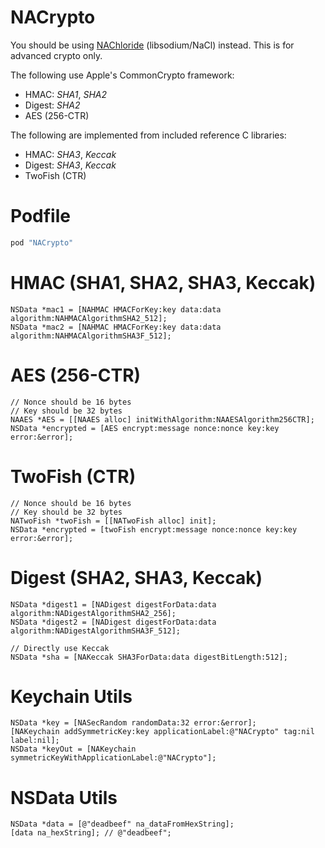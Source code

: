 NACrypto
=========

You should be using [NAChloride](https://github.com/gabriel/NAChloride) (libsodium/NaCl) instead. This is for advanced crypto only.

The following use Apple's CommonCrypto framework:

* HMAC: *SHA1*, *SHA2*
* Digest: *SHA2*
* AES (256-CTR)

The following are implemented from included reference C libraries:

* HMAC: *SHA3*, *Keccak*
* Digest: *SHA3*, *Keccak*
* TwoFish (CTR)

# Podfile

```ruby
pod "NACrypto"
```

# HMAC (SHA1, SHA2, SHA3, Keccak)

```objc
NSData *mac1 = [NAHMAC HMACForKey:key data:data algorithm:NAHMACAlgorithmSHA2_512];
NSData *mac2 = [NAHMAC HMACForKey:key data:data algorithm:NAHMACAlgorithmSHA3F_512];
```

# AES (256-CTR)

```objc
// Nonce should be 16 bytes
// Key should be 32 bytes
NAAES *AES = [[NAAES alloc] initWithAlgorithm:NAAESAlgorithm256CTR];
NSData *encrypted = [AES encrypt:message nonce:nonce key:key error:&error];
```

# TwoFish (CTR)

```objc
// Nonce should be 16 bytes
// Key should be 32 bytes
NATwoFish *twoFish = [[NATwoFish alloc] init];
NSData *encrypted = [twoFish encrypt:message nonce:nonce key:key error:&error];
```

# Digest (SHA2, SHA3, Keccak)

```objc
NSData *digest1 = [NADigest digestForData:data algorithm:NADigestAlgorithmSHA2_256];
NSData *digest2 = [NADigest digestForData:data algorithm:NADigestAlgorithmSHA3F_512];

// Directly use Keccak
NSData *sha = [NAKeccak SHA3ForData:data digestBitLength:512];
```

# Keychain Utils

```objc
NSData *key = [NASecRandom randomData:32 error:&error];
[NAKeychain addSymmetricKey:key applicationLabel:@"NACrypto" tag:nil label:nil];
NSData *keyOut = [NAKeychain symmetricKeyWithApplicationLabel:@"NACrypto"];
```

# NSData Utils
```objc
NSData *data = [@"deadbeef" na_dataFromHexString];
[data na_hexString]; // @"deadbeef";
```
